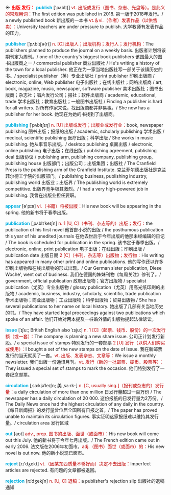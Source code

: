 ☀ <font color="red">**出版 发行：**</font>
<font color="sky blue">**publish**</font> ['pʌblɪʃ] 
<font color="#c00000">vt. 出版或发行（图书、杂志、光盘等）。是此义的常规用词：</font>The first edition was published in 2018. 第一版于2018年发行。/ a newly published book 新出版的一本书 <font color="#c00000">vt.＆vi.（作者）发表作品（以供售卖）：</font>University teachers are under pressure to publish. 大学教师有发表作品的压力。
           
<font color="sky blue">**publisher**</font> [ˈpʌblɪʃə(r)]
<font color="#c00000">n. [C] 出版人；出版机构；发行人；发行机构：</font>The publishers planned to produce the journal on a weekly basis. 出版者计划将该期刊定为周刊。/ one of the country's biggest book publishers 该国最大的图书出版商之一 / commercial publisher 商业出版社 / He's writing a history of the town for a local publisher. 他正在为一家当地出版社写一部关于该镇历史的书。/ specialist publisher（英）专业出版社 / print publisher 印刷出版商 / electronic, online, Web publisher 电子出版社；在线出版社；网络出版商 / art, book, magazine, music, newspaper, software publisher 美术出版社；图书出版商；杂志社；唱片发行公司；报社；软件出版商 / academic, educational, trade 学术出版社；教育出版社；一般图书出版社 / Finding a publisher is hard for all writers. 对所有作家来说，找出版商都并非易事。/ She now has a publisher for her book. 她现在为她的书找到了出版商。

<font color="sky blue">**publishing**</font> [ˈpʌblɪʃɪŋ]
<font color="#c00000">n. [U] 出版或发行；出版业或发行业：</font>book, newspaper publishing 图书出版；报纸的出版 / academic, scholarly publishing 学术出版 / medical, scientific publishing 医疗出版；科学出版 / She works in music publishing. 她从事音乐出版。/ desktop publishing 桌面出版 / electronic, online publishing 电子出版；在线出版 / publishing agreement, publishing deal 出版协议 / publishing arm, publishing company, publishing group, publishing house 出版部门；出版公司；出版集团；出版社 / The Cranfield Press is the publishing arm of the Cranfield Institute. 克兰菲尔德出版社是克兰菲尔德工学院的出版部门。/ publishing business, publishing industry, publishing world 出版业；出版界 / The publishing world is extremely competitive. 出版界竞争极其激烈。/ I had a very high-powered job in publishing. 我曾在出版业担任要职。

<font color="sky blue">**appear**</font> [ə'pɪə] 
<font color="#c00000">vi.（书籍）将被出版：</font>His new book will be appearing in the spring. 他的新书将于春季出版。
                      
<font color="sky blue">**publication**</font> [ˌpʌblɪˈkeɪʃn]
<font color="#c00000">n. 1 [U, C]（书刊、杂志等的）出版；发行：</font>the publication of his first novel 他首部小说的出版 / the posthumous publication this year of his unedited journals 在他去世后于今年出版的他那未经编辑的日记 / The book is scheduled for publication in the spring. 该书定于春季出版。/ electronic, online, print publication 电子出版；在线出版；印刷出版 / publication date 出版日期 <font color="#c00000">2 [C]（书刊、杂志等）出版物；发行物：</font>His writing has appeared in many other print and online publications. 他的写作还以许多印刷出版物和在线出版物的形式出现。/ Our German sister publication, Diese Woche', went out of business. 我们在德国的姊妹刊物《每周关注》停刊了。/ government, official publication 政府出版物；官方出版物 / specialist publication（尤英）专业出版物 / glossy publication（尤英）用高光纸印刷的出版物 / academic, business, industry, scholarly, scientific, trade publication 学术出版物；商业出版物；工业出版物；科学出版物；贸易出版物 / She has several publications to her name on local history. 她出版了几部有关当地历史的书。/ They have started legal proceedings against two publications which spoke of an affair. 他们开始对两本提及一桩婚外情的出版物提起法律诉讼。

<font color="sky blue">**issue**</font> [ˈɪʃu:; British English also ˈɪsju:]
<font color="#c00000">n. 1 [C]（邮票、钱币、股份）的一次发行额（或一套）：</font>The company is planning a new share issue. 公司正计划发行新股。/ a special issue of stamps 特别发行的一套邮票 <font color="#c00000">2 [U] 发行（以供人们购买或使用）：</font>I bought a set of the new stamps on the date of issue. 我在新邮票发行的当天就买了一套。<font color="#c00000">vt. 出版、发表杂志、文章等：</font>We issue a monthly newsletter. 我们出版一份通讯月刊。<font color="#c00000">vt. 发行（新的一批邮票、硬币、股票等）：</font>They issued a special set of stamps to mark the occasion. 他们特别发行了一套纪念邮票。
           
<font color="sky blue">**circulation**</font> [ˌsɜ:kjəˈleɪʃn; 美 ˌsɜ:rk-]
<font color="#c00000">n. [C, usually sing.]（报刊或杂志的）发行量：</font>a daily circulation of more than one million 日发行量超过一百万份 / The newspaper has a daily circulation of 20 000. 这份报纸的日发行量为2万份。/ The Daily News once had the highest circulation of any daily in the country.《每日新闻报》的发行量曾位居全国所有日报之首。/ The paper has proved unable to maintain its circulation figures. 事实证明这家报纸难以维持其发行量。/ circulation area 发行区域

<font color="sky blue">**out**</font> [aʊt] 
<font color="#c00000">adv., prep. 图书的出版、面世（或面市）：</font>His new book will come out this July. 他的新书将于今年七月出版。/ The French edition came out in early 2006. 法文版在2006年初面市。<font color="#c00000">adj.（图书）面世（或面市）的：</font>His new novel is out now. 他的新小说现已面市。

<font color="sky blue">**reject**</font> [rɪ'dӡekt] 
<font color="#c00000">vt.（因某东西质量不够好而）决定不去出版：</font>Imperfect articles are rejected. 有问题的文章都被退回。
           
<font color="sky blue">**rejection**</font> [rɪˈdʒekʃn]
<font color="#c00000">n. [U, C] 退稿：</font>a publisher's rejection slip 出版社的退稿通知